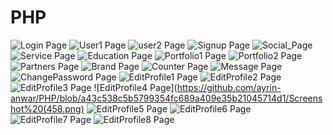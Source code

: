# PHP
![Login Page](https://github.com/ayrin-anwar/PHP/blob/abf6bf5500617a206508125f56f6fe5275506827/Screenshot%20(453).png)
![User1 Page](https://github.com/ayrin-anwar/PHP/blob/abf6bf5500617a206508125f56f6fe5275506827/Screenshot%20(454).png)
![user2 Page](https://github.com/ayrin-anwar/PHP/blob/abf6bf5500617a206508125f56f6fe5275506827/Screenshot%20(455).png)
![Signup Page](https://github.com/ayrin-anwar/PHP/blob/abf6bf5500617a206508125f56f6fe5275506827/Screenshot%20(456).png)
![Social_Page](https://github.com/ayrin-anwar/PHP/blob/e8c403f04ae4d82b23fbe10eeb008cfd33188536/Screenshot%20(439).png)
![Service Page](https://github.com/ayrin-anwar/PHP/blob/b90b8461a18762e64c038e22a2ad3a6f3cb66bf8/Screenshot%20(440).png)
![Education Page](https://github.com/ayrin-anwar/PHP/blob/7f96d60a6e48df5d00de9b887e5470b43c6b737d/Screenshot%20(441).png)
![Portfolio1 Page](https://github.com/ayrin-anwar/PHP/blob/7f96d60a6e48df5d00de9b887e5470b43c6b737d/Screenshot%20(442).png)
![Portfolio2 Page](https://github.com/ayrin-anwar/PHP/blob/7f96d60a6e48df5d00de9b887e5470b43c6b737d/Screenshot%20(443).png)
![Partners Page](https://github.com/ayrin-anwar/PHP/blob/7f96d60a6e48df5d00de9b887e5470b43c6b737d/Screenshot%20(444).png)
![Brand Page](https://github.com/ayrin-anwar/PHP/blob/43e6375ce2db80df02293eead470d091b4b5ce76/Screenshot%20(445).png)
![Counter Page](https://github.com/ayrin-anwar/PHP/blob/43e6375ce2db80df02293eead470d091b4b5ce76/Screenshot%20(446).png)
![Message Page](https://github.com/ayrin-anwar/PHP/blob/43e6375ce2db80df02293eead470d091b4b5ce76/Screenshot%20(447).png)
![ChangePassword Page](https://github.com/ayrin-anwar/PHP/blob/a43c538c5b5799354fc689a409e35b21045714d1/Screenshot%20(448).png)
![EditProfile1 Page](https://github.com/ayrin-anwar/PHP/blob/a43c538c5b5799354fc689a409e35b21045714d1/Screenshot%20(449).png)
![EditProfile2 Page](https://github.com/ayrin-anwar/PHP/blob/a43c538c5b5799354fc689a409e35b21045714d1/Screenshot%20(450).png)
![EditProfile3 Page](https://github.com/ayrin-anwar/PHP/blob/a43c538c5b5799354fc689a409e35b21045714d1/Screenshot%20(457).png)
![EditProfile4 Page](https://github.com/ayrin-anwar/PHP/blob/a43c538c5b5799354fc689a409e35b21045714d1/Screenshot%20(458.png)
![EditProfile5 Page](https://github.com/ayrin-anwar/PHP/blob/a43c538c5b5799354fc689a409e35b21045714d1/Screenshot%20(459).png)
![EditProfile6 Page](https://github.com/ayrin-anwar/PHP/blob/a43c538c5b5799354fc689a409e35b21045714d1/Screenshot%20(460).png)
![EditProfile7 Page](https://github.com/ayrin-anwar/PHP/blob/a43c538c5b5799354fc689a409e35b21045714d1/Screenshot%20(461).png)
![EditProfile8 Page](https://github.com/ayrin-anwar/PHP/blob/a43c538c5b5799354fc689a409e35b21045714d1/Screenshot%20(462).png)




